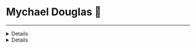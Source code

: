 # Mychael Douglas 👋

<hr>
<details>
  <sumnary>Github Statistics...</sumnary>
  <p align="center">
<img align="left" src="https://github-readme-stats.vercel.app/api?username=Mychael-Douglass&include_all_commits=true&count_private=true&show_icons=true&line_height=20&title_color=7A7ADB&icon_color=2234AE&text_color=D3D3D3&bg_color=0,000000,130F40" alt="Mychael-Douglass's Github Stats">
  </p>
</details>
<details>
  <sumnary>Language Statistics...</sumnary>
  <p align="center">
    <img src="https://wakatime.com/share/@fe97ef55-c8db-4e32-9b89-2236cd66cfef/8ac684dd-4ec6-4d00-8d5b-25dea9154937.svg" hight="400"/>
  </p>
</details>
  
<!--
**Mychael-Douglass/Mychael-Douglass** is a ✨ _special_ ✨ repository because its `README.md` (this file) appears on your GitHub profile.

Here are some ideas to get you started:

- 🔭 I’m currently working on ...
- 🌱 I’m currently learning ...
- 👯 I’m looking to collaborate on ...
- 🤔 I’m looking for help with ...
- 💬 Ask me about ...
- 📫 How to reach me: ...
- 😄 Pronouns: ...
- ⚡ Fun fact: ...
-->
